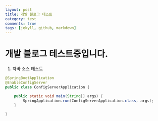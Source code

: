 ```yaml
---
layout: post
title: 개발 블로그 테스트
category: test
comments: true
tags: [jekyll, github, markdown]
---
```


# 개발 블로그 테스트중입니다.   

1. 자바 소스 테스트

```java
@SpringBootApplication
@EnableConfigServer
public class ConfigServerApplication {

    public static void main(String[] args) {
        SpringApplication.run(ConfigServerApplication.class, args);
    }

}
```
